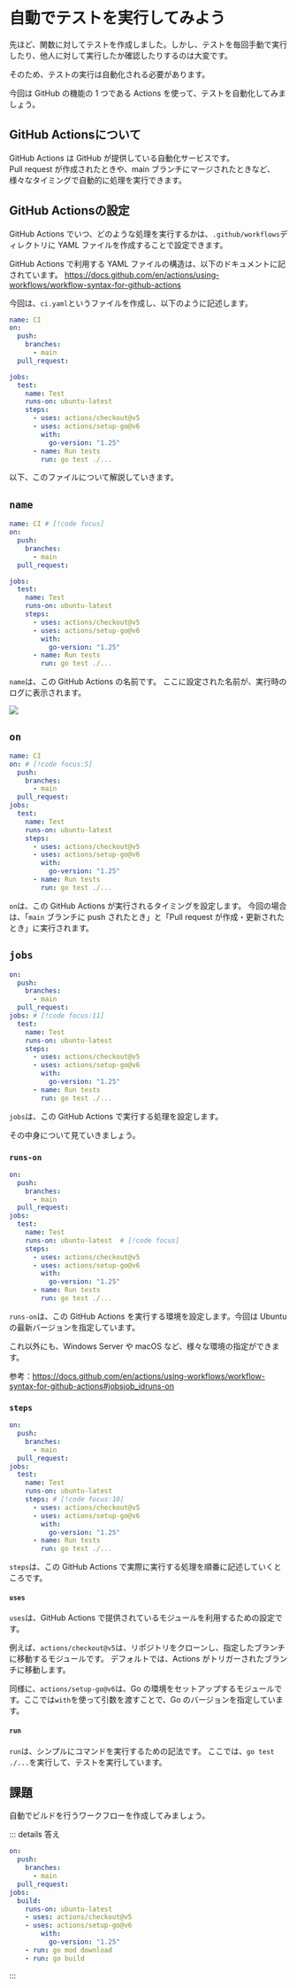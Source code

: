 # 自動でテストを実行してみよう

先ほど、関数に対してテストを作成しました。しかし、テストを毎回手動で実行したり、他人に対して実行したか確認したりするのは大変です。

そのため、テストの実行は自動化される必要があります。

今回は GitHub の機能の 1 つである Actions を使って、テストを自動化してみましょう。

## GitHub Actionsについて

GitHub Actions は GitHub が提供している自動化サービスです。  
Pull request が作成されたときや、main ブランチにマージされたときなど、様々なタイミングで自動的に処理を実行できます。

## GitHub Actionsの設定

GitHub Actions でいつ、どのような処理を実行するかは、`.github/workflows`ディレクトリに YAML ファイルを作成することで設定できます。

GitHub Actions で利用する YAML ファイルの構造は、以下のドキュメントに記されています。
https://docs.github.com/en/actions/using-workflows/workflow-syntax-for-github-actions

今回は、`ci.yaml`というファイルを作成し、以下のように記述します。

```yaml
name: CI
on: 
  push: 
    branches:
      - main
  pull_request:

jobs:
  test:
    name: Test
    runs-on: ubuntu-latest
    steps:
      - uses: actions/checkout@v5
      - uses: actions/setup-go@v6
        with:
          go-version: "1.25"
      - name: Run tests
        run: go test ./...
```

以下、このファイルについて解説していきます。

## `name`

```yaml
name: CI # [!code focus]
on: 
  push: 
    branches:
      - main
  pull_request:

jobs:
  test:
    name: Test
    runs-on: ubuntu-latest
    steps:
      - uses: actions/checkout@v5
      - uses: actions/setup-go@v6
        with:
          go-version: "1.25"
      - name: Run tests
        run: go test ./...
```

`name`は、この GitHub Actions の名前です。
ここに設定された名前が、実行時のログに表示されます。

![](./images/ci.png)

## `on`

```yaml
name: CI
on: # [!code focus:5]
  push: 
    branches:
      - main
  pull_request:
jobs:
  test:
    name: Test
    runs-on: ubuntu-latest
    steps:
      - uses: actions/checkout@v5
      - uses: actions/setup-go@v6
        with:
          go-version: "1.25"
      - name: Run tests
        run: go test ./...
```

`on`は、この GitHub Actions が実行されるタイミングを設定します。
今回の場合は、「`main` ブランチに push されたとき」と「Pull request が作成・更新されたとき」に実行されます。

## `jobs`

```yaml
on:
  push: 
    branches:
      - main
  pull_request:
jobs: # [!code focus:11]
  test:
    name: Test
    runs-on: ubuntu-latest
    steps:
      - uses: actions/checkout@v5
      - uses: actions/setup-go@v6
        with:
          go-version: "1.25"
      - name: Run tests
        run: go test ./...
```

`jobs`は、この GitHub Actions で実行する処理を設定します。

その中身について見ていきましょう。

### `runs-on`

```yaml
on:
  push: 
    branches:
      - main
  pull_request:
jobs:
  test:
    name: Test
    runs-on: ubuntu-latest  # [!code focus]
    steps:
      - uses: actions/checkout@v5
      - uses: actions/setup-go@v6
        with:
          go-version: "1.25"
      - name: Run tests
        run: go test ./...
```

`runs-on`は、この GitHub Actions を実行する環境を設定します。今回は Ubuntu の最新バージョンを指定しています。

これ以外にも、Windows Server や macOS など、様々な環境の指定ができます。

参考：https://docs.github.com/en/actions/using-workflows/workflow-syntax-for-github-actions#jobsjob_idruns-on


### `steps`

```yaml
on:
  push: 
    branches:
      - main
  pull_request:
jobs:
  test:
    name: Test
    runs-on: ubuntu-latest
    steps: # [!code focus:10]
      - uses: actions/checkout@v5
      - uses: actions/setup-go@v6
        with:
          go-version: "1.25"
      - name: Run tests
        run: go test ./...
```

`steps`は、この GitHub Actions で実際に実行する処理を順番に記述していくところです。

#### `uses`

`uses`は、GitHub Actions で提供されているモジュールを利用するための設定です。

例えば、`actions/checkout@v5`は、リポジトリをクローンし、指定したブランチに移動するモジュールです。
デフォルトでは、Actions がトリガーされたブランチに移動します。

同様に、`actions/setup-go@v6`は、Go の環境をセットアップするモジュールです。ここでは`with`を使って引数を渡すことで、Go のバージョンを指定しています。

#### `run`

`run`は、シンプルにコマンドを実行するための記法です。
ここでは、`go test ./...`を実行して、テストを実行しています。


## 課題
自動でビルドを行うワークフローを作成してみましょう。

::: details 答え
```yaml
on:
  push: 
    branches:
      - main
  pull_request:
jobs:
  build:
    runs-on: ubuntu-latest
    - uses: actions/checkout@v5
    - uses: actions/setup-go@v6
        with:
          go-version: "1.25"
    - run: go mod download
    - run: go build
```
:::

